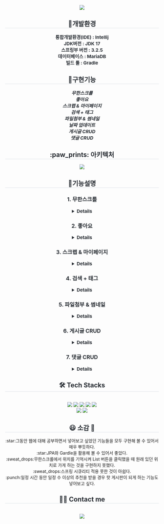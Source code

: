 <div align= "center">
    <img src="https://capsule-render.vercel.app/api?type=soft&color=gradient&height=180&text=Hello%20World!&animation=fadeIn&fontColor=ffffff&fontSize=70" />
    </div>
    <div align= "center"> 
    <h2 style="border-bottom: 1px solid #d8dee4; color: #282d33;"> 🐶개발환경 </h2>  
    <div style="font-weight: 700; font-size: 15px; text-align: center; color: #282d33;"> </li>통합개발환경(IDE) : Intellij<br></li>JDK버전 : JDK 17<br></li>스프링부 버전 : 3.2.5<br></li>데이터베이스 : MariaDB<br></li>빌드 툴 : Gradle<br> </div> 
    </div>
    <div align= "center"> 
    <h2 style="border-bottom: 1px solid #d8dee4; color: #282d33;"> 🧸구현기능 </h2>  
    <div style="font-weight: 700; font-size: 15px; text-align: center; color: #282d33;">
    <i>무한스크롤</i><br>
    <i>좋아요</i><br>
    <i>스크랩 & 마이페이지</i><br>
    <i>검색 + 태그</i><br>
    <i>파일첨부 & 썸네일</i><br>
    <i>날짜 업데이트</i> <br>
    <i>게시글 CRUD</i> <br>
    <i>댓글 CRUD</i>
   </div> 
    <h2 style="border-bottom: 1px solid #d8dee4; color: #282d33;">  :paw_prints: 아키텍처 </h2>  
    <div style="font-weight: 700; font-size: 15px; text-align: center; color: #282d33;">
        <img src="https://github.com/DevelopIsHobby/CCCR_Ansible/assets/107912101/895c1994-786e-4ab3-b5c7-0d917c6e057a">
   </div> 
    <div align= "center"> 
    <h2 style="border-bottom: 1px solid #d8dee4; color: #282d33;"> 🌹기능설명 </h2>  
    <div style="font-weight: 700; font-size: 15px; text-align: center; color: #282d33;">
  <h3>1. 무한스크롤</h3>
  <details><img src="https://github.com/DevelopIsHobby/MyBoard/assets/107912101/f0cbbbda-f8ec-41a3-85f4-f0f8f9e15dad"width="800" height="400" >
    </details>

   <h3>2. 좋아요</h3>
      <details>
        <img src="https://github.com/DevelopIsHobby/MyBoard/assets/107912101/3aaede2d-a9c7-4019-b4cc-48478ef71bb4" width="800" height="400"></details>

  <h3>3. 스크랩 & 마이페이지</h3>
    <details><img src="https://github.com/DevelopIsHobby/MyBoard/assets/107912101/48855487-d365-4045-ae18-efe6c0391413" width="800" height="400"></details>

   <h3>4. 검색 + 태그</h3>
      <details>
        <img src="https://github.com/DevelopIsHobby/MyBoard/assets/107912101/cbab2be1-70a8-4e8c-a268-479817c5c506" width="800" height="400"></details>

   <h3>5. 파일첨부 & 썸네일</h3>
      <details>
        <img src="https://github.com/DevelopIsHobby/MyBoard/assets/107912101/e87b680f-711b-42f7-b5bb-41d64ca1854c" width="800" height="400">
          <h5>사진 클릭시 원본 파일 애니메이션</h5>
      </details>
        

   <h3>6. 게시글 CRUD</h3> 
   <details>
       <h6>게시글 등록</h6>
          <details><img src="https://github.com/DevelopIsHobby/MyBoard/assets/107912101/e18c5fce-2612-478e-9c1e-1a046fd4c083"  width="800" height="400">
          </details>
    <h6>게시글 수정</h6>
       <details><img src="https://github.com/DevelopIsHobby/MyBoard/assets/107912101/410263ce-ca74-4629-91f1-d06c9e45ecc4"  width="800" height="400">
          </details>
    <h6>게시글 삭제</h6>
              <details><img src="https://github.com/DevelopIsHobby/MyBoard/assets/107912101/2107edc0-2700-4162-9f2c-fe0b0519a610"  width="800" height="400">
          </details>
    </details>
    
   <h3>7. 댓글 CRUD</h3> 
   <details>
    <h6>댓글 등록</h6>
          <details><img src="https://github.com/DevelopIsHobby/MyBoard/assets/107912101/bbdac3ca-1f92-4f5e-bbe7-57632ab1e8dc3"  width="800" height="400">
          </details>
    <h6>댓글 수정 및 삭제</h6>
       <details><img src="https://github.com/DevelopIsHobby/MyBoard/assets/107912101/5bf3b4cb-a0a7-4666-acf4-0e2791157d644"  width="800" height="400">
          </details>
    </details>
   </div>
   </div> 
    </div>
    <div align= "center">
    <h2 style="border-bottom: 1px solid #d8dee4; color: #282d33;"> 🛠️ Tech Stacks </h2> <br> 
    <div style="margin: 0 auto; text-align: center;" align= "center"> <img src="https://img.shields.io/badge/Java-007396?style=plastic&logo=Java&logoColor=white">
          <img src="https://img.shields.io/badge/Spring Boot-6DB33F?style=plastic&logo=Spring Boot&logoColor=white">
          <img src="https://img.shields.io/badge/MariaDB-003545?style=plastic&logo=MariaDB&logoColor=white">
          <img src="https://img.shields.io/badge/Javascript-F7DF1E?style=plastic&logo=Javascript&logoColor=white">
          <img src="https://img.shields.io/badge/jQuery-0769AD?style=plastic&logo=jQuery&logoColor=white">
          <br/><img src="https://img.shields.io/badge/HTML5-E34F26?style=plastic&logo=HTML5&logoColor=white">
          <img src="https://img.shields.io/badge/Bootstrap-7952B3?style=plastic&logo=Bootstrap&logoColor=white">
          </div>
    </div>
<div align="center">
  <h2 style="border-bottom: 1px solid #d8dee4; color: #282d33;">😃 소감 🥲</h2>
    :star:그동안 웹에 대해 공부하면서 넣어보고 싶었던 기능들을 모두 구현해 볼 수 있어서 매우 뿌듯하다.<br>
    :star:JPA와 Gardle을 활용해 볼 수 있어서 좋았다.<br>
    :sweat_drops:무한스크롤에서 위치를 기억시켜 List 버튼을 클릭했을 때 원래 있던 위치로 가게 하는 것을 구현하지 못했다.<br>
    :sweat_drops:스프링 시큐리티 적용 못한 것이 아쉽다.<br>
    :punch:일정 시간 동안 일정 수 이상의 추천을 받을 경우 핫 게시판이 되게 하는 기능도 넣어보고 싶다.
</div>


<div align= "center">
    <h2 style="border-bottom: 1px solid #d8dee4; color: #282d33;"> 🧑‍💻 Contact me </h2> <br> 
    <div align= "center"> <a href=https://www.notion.so/05ab0f771bb5433faebb8061defc48c4?pvs=4> <img src="https://img.shields.io/badge/Notion-000000?style=plastic&logo=Notion&logoColor=white&link=https://www.notion.so/05ab0f771bb5433faebb8061defc48c4?pvs=4"> </a>
          </div>  <br> 
    <div align= "center">  </div> 
</div>


   
